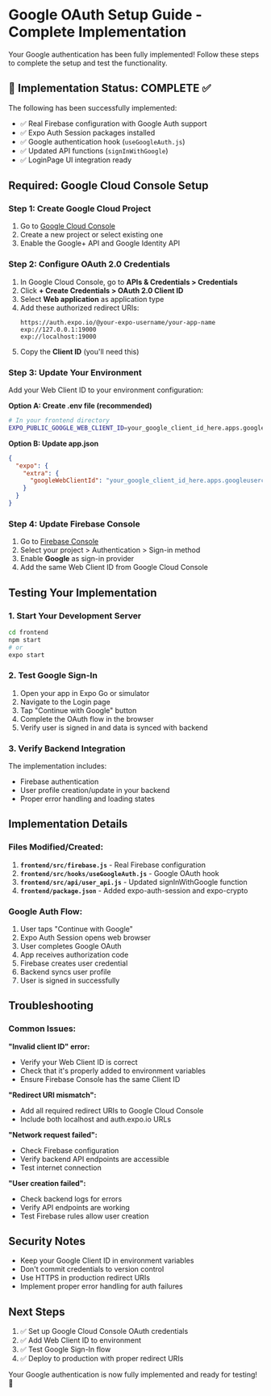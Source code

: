 # Google OAuth Setup Guide - Complete Implementation

Your Google authentication has been fully implemented! Follow these steps to complete the setup and test the functionality.

## 🎉 Implementation Status: COMPLETE ✅

The following has been successfully implemented:
- ✅ Real Firebase configuration with Google Auth support
- ✅ Expo Auth Session packages installed
- ✅ Google authentication hook (`useGoogleAuth.js`)
- ✅ Updated API functions (`signInWithGoogle`)
- ✅ LoginPage UI integration ready

## Required: Google Cloud Console Setup

### Step 1: Create Google Cloud Project
1. Go to [Google Cloud Console](https://console.cloud.google.com/)
2. Create a new project or select existing one
3. Enable the Google+ API and Google Identity API

### Step 2: Configure OAuth 2.0 Credentials
1. In Google Cloud Console, go to **APIs & Credentials > Credentials**
2. Click **+ Create Credentials > OAuth 2.0 Client ID**
3. Select **Web application** as application type
4. Add these authorized redirect URIs:
   ```
   https://auth.expo.io/@your-expo-username/your-app-name
   exp://127.0.0.1:19000
   exp://localhost:19000
   ```
5. Copy the **Client ID** (you'll need this)

### Step 3: Update Your Environment
Add your Web Client ID to your environment configuration:

**Option A: Create .env file (recommended)**
```bash
# In your frontend directory
EXPO_PUBLIC_GOOGLE_WEB_CLIENT_ID=your_google_client_id_here.apps.googleusercontent.com
```

**Option B: Update app.json**
```json
{
  "expo": {
    "extra": {
      "googleWebClientId": "your_google_client_id_here.apps.googleusercontent.com"
    }
  }
}
```

### Step 4: Update Firebase Console
1. Go to [Firebase Console](https://console.firebase.google.com/)
2. Select your project > Authentication > Sign-in method
3. Enable **Google** as sign-in provider
4. Add the same Web Client ID from Google Cloud Console

## Testing Your Implementation

### 1. Start Your Development Server
```bash
cd frontend
npm start
# or
expo start
```

### 2. Test Google Sign-In
1. Open your app in Expo Go or simulator
2. Navigate to the Login page
3. Tap "Continue with Google" button
4. Complete the OAuth flow in the browser
5. Verify user is signed in and data is synced with backend

### 3. Verify Backend Integration
The implementation includes:
- Firebase authentication
- User profile creation/update in your backend
- Proper error handling and loading states

## Implementation Details

### Files Modified/Created:

1. **`frontend/src/firebase.js`** - Real Firebase configuration
2. **`frontend/src/hooks/useGoogleAuth.js`** - Google OAuth hook
3. **`frontend/src/api/user_api.js`** - Updated signInWithGoogle function
4. **`frontend/package.json`** - Added expo-auth-session and expo-crypto

### Google Auth Flow:
1. User taps "Continue with Google"
2. Expo Auth Session opens web browser
3. User completes Google OAuth
4. App receives authorization code
5. Firebase creates user credential
6. Backend syncs user profile
7. User is signed in successfully

## Troubleshooting

### Common Issues:

**"Invalid client ID" error:**
- Verify your Web Client ID is correct
- Check that it's properly added to environment variables
- Ensure Firebase Console has the same Client ID

**"Redirect URI mismatch":**
- Add all required redirect URIs to Google Cloud Console
- Include both localhost and auth.expo.io URLs

**"Network request failed":**
- Check Firebase configuration
- Verify backend API endpoints are accessible
- Test internet connection

**"User creation failed":**
- Check backend logs for errors
- Verify API endpoints are working
- Test Firebase rules allow user creation

## Security Notes

- Keep your Google Client ID in environment variables
- Don't commit credentials to version control
- Use HTTPS in production redirect URIs
- Implement proper error handling for auth failures

## Next Steps

1. ✅ Set up Google Cloud Console OAuth credentials
2. ✅ Add Web Client ID to environment
3. ✅ Test Google Sign-In flow
4. ✅ Deploy to production with proper redirect URIs

Your Google authentication is now fully implemented and ready for testing! 🚀